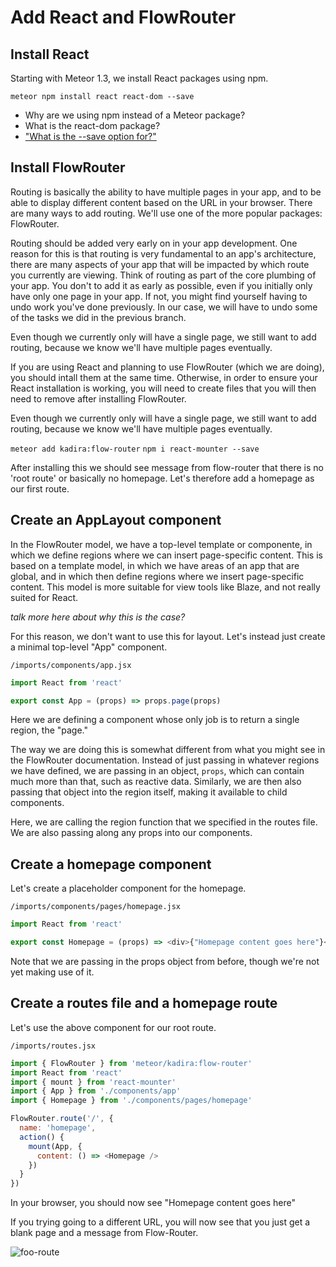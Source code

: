 # Add React and FlowRouter


## Install React 
Starting with Meteor 1.3, we install React packages using npm.

```meteor npm install react react-dom --save```

- Why are we using npm instead of a Meteor package?
- What is the react-dom package?
- ["What is the --save option for?"](http://stackoverflow.com/questions/19578796/what-is-the-save-option-for-npm-install) 


## Install FlowRouter 

Routing is basically the ability to have multiple pages in your app, and to be able to display different content based on the URL in your browser. There are many ways to add routing.  We'll use one of the more popular packages: FlowRouter.

Routing should be added very early on in your app development. One reason for this is that routing is very fundamental to an app's architecture, there are many aspects of your app that will be impacted by which route you currently are viewing.  Think of routing as part of the core plumbing of your app. You don't to add it as early as possible, even if you initially only have only one page in your app.  If not, you might find yourself having to undo work you've done previously.  In our case, we will have to undo some of the tasks we did in the previous branch.

Even though we currently only will have a single page, we still want to add routing, because we know we'll have multiple pages eventually.

If you are using React and planning to use FlowRouter (which we are doing), you should intall them at the same time.  Otherwise, in order to ensure your React installation is working, you will need to create files that you will then need to remove after installing FlowRouter.

Even though we currently only will have a single page, we still want to add routing, because we know we'll have multiple pages eventually.

``` meteor add kadira:flow-router ```
``` npm i react-mounter --save ```

After installing this we should see message from flow-router that there is no 'root route' or basically no homepage.  Let's therefore add a homepage as our first route.

## Create an AppLayout component
In the FlowRouter model, we have a top-level template or componente, in which we define regions where we can insert page-specific content. This is based on a template model, in which we have areas of an app that are global, and in which then define regions where we insert page-specific content.  This model is more suitable for view tools like Blaze, and not really suited for React.  

_talk more here about why this is the case?_

For this reason, we don't want to use this for layout.  Let's instead just create a minimal top-level "App" component.

``` /imports/components/app.jsx ```


```js
import React from 'react'

export const App = (props) => props.page(props)
```

Here we are defining a component whose only job is to return a single region, the "page."  

The way we are doing this is somewhat different from what you might see in the FlowRouter documentation.  Instead of just passing in whatever regions we have defined, we are passing in an object, ```props```, which can contain much more than that, such as reactive data.  Similarly, we are then also passing that object into the region itself, making it available to child components.


Here, we are calling the region function that we specified in the routes file.  We are also passing along any props into our components.


## Create a homepage component
Let's create a placeholder component for the homepage.

``` /imports/components/pages/homepage.jsx ```


```js
import React from 'react'

export const Homepage = (props) => <div>{"Homepage content goes here"}</div>
```

Note that we are passing in the props object from before, though we're not yet making use of it.

## Create a routes file and a homepage route

Let's use the above component for our root route.

``` /imports/routes.jsx ```

```js
import { FlowRouter } from 'meteor/kadira:flow-router'
import React from 'react'
import { mount } from 'react-mounter'
import { App } from './components/app'
import { Homepage } from './components/pages/homepage'

FlowRouter.route('/', {
  name: 'homepage',
  action() {
    mount(App, {
      content: () => <Homepage />
    })
  }
})
```



In your browser, you should now see "Homepage content goes here"

If you trying going to a different URL, you will now see that you just get a blank page and a message from Flow-Router.

![foo-route](https://cloud.githubusercontent.com/assets/819213/15657042/499dc042-267b-11e6-9b77-c9fd0210f2e1.png)



